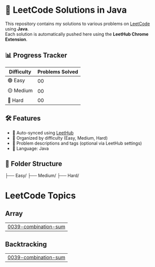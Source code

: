 # 🧠 LeetCode Solutions in Java

This repository contains my solutions to various problems on [LeetCode](https://leetcode.com/) using **Java**.  
Each solution is automatically pushed here using the **LeetHub Chrome Extension**.

## 📊 Progress Tracker

| Difficulty | Problems Solved |
|------------|------------------|
| 🟢 Easy     | 00               |
| 🟡 Medium   | 00               |
| 🔴 Hard     | 00               |


## 🛠️ Features

- 🔄 Auto-synced using [LeetHub](https://github.com/QasimWani/LeetHub)
- 📁 Organized by difficulty (Easy, Medium, Hard)
- 🧾 Problem descriptions and tags (optional via LeetHub settings)
- 🧪 Language: Java

## 📂 Folder Structure
├── Easy/
├── Medium/
├── Hard/


<!---LeetCode Topics Start-->
# LeetCode Topics
## Array
|  |
| ------- |
| [0039-combination-sum](https://github.com/Sid481/leetcode-solutions/tree/master/0039-combination-sum) |
## Backtracking
|  |
| ------- |
| [0039-combination-sum](https://github.com/Sid481/leetcode-solutions/tree/master/0039-combination-sum) |
<!---LeetCode Topics End-->